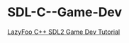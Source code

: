# SDL-C--Game-Dev

[LazyFoo C++ SDL2 Game Dev Tutorial](https://lazyfoo.net/tutorials/SDL/index.php)
